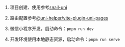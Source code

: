 1. 项目创建、使用参考[snail-uni](https://hu-snail.github.io/snail-uni/guide/quick-start.html#%E5%88%9B%E5%BB%BA%E4%B8%80%E4%B8%AAsnail-uni%E9%A1%B9%E7%9B%AE)

2. 路由配置参考[@uni-helper/vite-plugin-uni-pages](https://uni-helper.js.org/vite-plugin-uni-pages)

3. 微信小程序开发，启动命令：`pnpm run dev`

4. 开发环境使用本地静态资源，启动命令：`pnpm run serve`